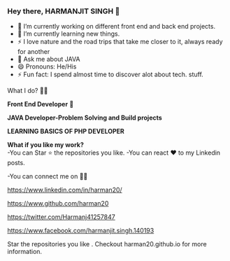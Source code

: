 ### Hey there, HARMANJIT SINGH 👋

- 🔭 I’m currently working on different front end and back end projects.
- 🌱 I’m currently learning new things.                                                                                                       
- ⚡  I love nature and the road trips that take me closer to it, always ready for another 
-  💬 Ask me about JAVA
-  😄 Pronouns: He/His
-  ⚡ Fun fact: I spend almost time to discover alot about tech. stuff.


What I do? 👨‍💻 

**Front End Developer** 🍥

**JAVA Developer-Problem Solving and Build projects**           

**LEARNING BASICS OF PHP DEVELOPER**
 


**What if you like my work?**                                                                                                                          
 -You can Star ⭐ the repositories you like.
 -You can react ❤️ to my Linkedin posts.
 
-You can connect me on  👨‍💻                                                                                                                              

https://www.linkedin.com/in/harman20/

https://www.github.com/harman20

https://twitter.com/Harmanj41257847

https://www.facebook.com/harmanjit.singh.140193



Star the repositories you like . 
Checkout harman20.github.io for more information.
  
  
